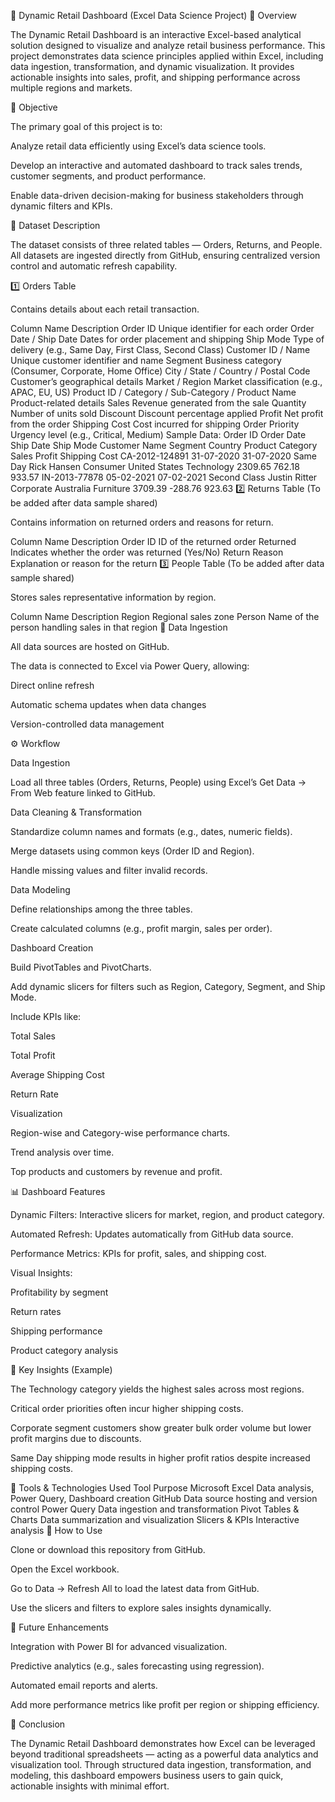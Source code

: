 🧾 Dynamic Retail Dashboard (Excel Data Science Project)
📖 Overview

The Dynamic Retail Dashboard is an interactive Excel-based analytical solution designed to visualize and analyze retail business performance.
This project demonstrates data science principles applied within Excel, including data ingestion, transformation, and dynamic visualization.
It provides actionable insights into sales, profit, and shipping performance across multiple regions and markets.

🎯 Objective

The primary goal of this project is to:

Analyze retail data efficiently using Excel’s data science tools.

Develop an interactive and automated dashboard to track sales trends, customer segments, and product performance.

Enable data-driven decision-making for business stakeholders through dynamic filters and KPIs.

🧩 Dataset Description

The dataset consists of three related tables — Orders, Returns, and People.
All datasets are ingested directly from GitHub, ensuring centralized version control and automatic refresh capability.

1️⃣ Orders Table

Contains details about each retail transaction.

Column Name	Description
Order ID	Unique identifier for each order
Order Date / Ship Date	Dates for order placement and shipping
Ship Mode	Type of delivery (e.g., Same Day, First Class, Second Class)
Customer ID / Name	Unique customer identifier and name
Segment	Business category (Consumer, Corporate, Home Office)
City / State / Country / Postal Code	Customer’s geographical details
Market / Region	Market classification (e.g., APAC, EU, US)
Product ID / Category / Sub-Category / Product Name	Product-related details
Sales	Revenue generated from the sale
Quantity	Number of units sold
Discount	Discount percentage applied
Profit	Net profit from the order
Shipping Cost	Cost incurred for shipping
Order Priority	Urgency level (e.g., Critical, Medium)
Sample Data:
Order ID	Order Date	Ship Date	Ship Mode	Customer Name	Segment	Country	Product Category	Sales	Profit	Shipping Cost
CA-2012-124891	31-07-2020	31-07-2020	Same Day	Rick Hansen	Consumer	United States	Technology	2309.65	762.18	933.57
IN-2013-77878	05-02-2021	07-02-2021	Second Class	Justin Ritter	Corporate	Australia	Furniture	3709.39	-288.76	923.63
2️⃣ Returns Table (To be added after data sample shared)

Contains information on returned orders and reasons for return.

Column Name	Description
Order ID	ID of the returned order
Returned	Indicates whether the order was returned (Yes/No)
Return Reason	Explanation or reason for the return
3️⃣ People Table (To be added after data sample shared)

Stores sales representative information by region.

Column Name	Description
Region	Regional sales zone
Person	Name of the person handling sales in that region
🔗 Data Ingestion

All data sources are hosted on GitHub.

The data is connected to Excel via Power Query, allowing:

Direct online refresh

Automatic schema updates when data changes

Version-controlled data management

⚙️ Workflow

Data Ingestion

Load all three tables (Orders, Returns, People) using Excel’s Get Data → From Web feature linked to GitHub.

Data Cleaning & Transformation

Standardize column names and formats (e.g., dates, numeric fields).

Merge datasets using common keys (Order ID and Region).

Handle missing values and filter invalid records.

Data Modeling

Define relationships among the three tables.

Create calculated columns (e.g., profit margin, sales per order).

Dashboard Creation

Build PivotTables and PivotCharts.

Add dynamic slicers for filters such as Region, Category, Segment, and Ship Mode.

Include KPIs like:

Total Sales

Total Profit

Average Shipping Cost

Return Rate

Visualization

Region-wise and Category-wise performance charts.

Trend analysis over time.

Top products and customers by revenue and profit.

📊 Dashboard Features

Dynamic Filters: Interactive slicers for market, region, and product category.

Automated Refresh: Updates automatically from GitHub data source.

Performance Metrics: KPIs for profit, sales, and shipping cost.

Visual Insights:

Profitability by segment

Return rates

Shipping performance

Product category analysis

🧠 Key Insights (Example)

The Technology category yields the highest sales across most regions.

Critical order priorities often incur higher shipping costs.

Corporate segment customers show greater bulk order volume but lower profit margins due to discounts.

Same Day shipping mode results in higher profit ratios despite increased shipping costs.

🧰 Tools & Technologies Used
Tool	Purpose
Microsoft Excel	Data analysis, Power Query, Dashboard creation
GitHub	Data source hosting and version control
Power Query	Data ingestion and transformation
Pivot Tables & Charts	Data summarization and visualization
Slicers & KPIs	Interactive analysis
🚀 How to Use

Clone or download this repository from GitHub.

Open the Excel workbook.

Go to Data → Refresh All to load the latest data from GitHub.

Use the slicers and filters to explore sales insights dynamically.

🔮 Future Enhancements

Integration with Power BI for advanced visualization.

Predictive analytics (e.g., sales forecasting using regression).

Automated email reports and alerts.

Add more performance metrics like profit per region or shipping efficiency.

🏁 Conclusion

The Dynamic Retail Dashboard demonstrates how Excel can be leveraged beyond traditional spreadsheets — acting as a powerful data analytics and visualization tool.
Through structured data ingestion, transformation, and modeling, this dashboard empowers business users to gain quick, actionable insights with minimal effort.
